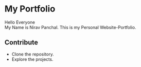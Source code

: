 # My Portfolio

Hello Everyone <br>
My Name is Nirav Panchal.
This is my Personal Website-Portfolio.


## Contribute

* Clone the repository.
* Explore the projects.
